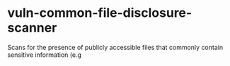 # vuln-common-file-disclosure-scanner
Scans for the presence of publicly accessible files that commonly contain sensitive information (e.g
